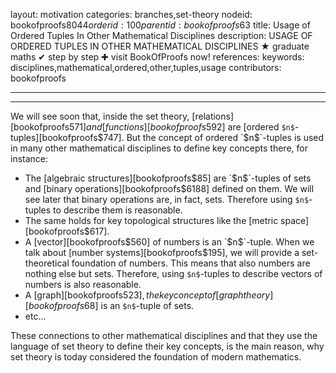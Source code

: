 layout: motivation
categories: branches,set-theory
nodeid: bookofproofs$8044
orderid: 100
parentid: bookofproofs$63
title: Usage of Ordered Tuples In Other Mathematical Disciplines
description: USAGE OF ORDERED TUPLES IN OTHER MATHEMATICAL DISCIPLINES &#9733; graduate maths &#10004; step by step &#10010; visit BookOfProofs now!
references: 
keywords: disciplines,mathematical,ordered,other,tuples,usage
contributors: bookofproofs

---


---

We will see soon that, inside the set theory, [relations][bookofproofs$571] and [functions][bookofproofs$592] are [ordered `$n$`-tuples][bookofproofs$747]. But the concept of ordered `$n$`-tuples is used in many other mathematical disciplines to define key concepts there, for instance:

* The [algebraic structures][bookofproofs$85] are `$n$`-tuples of sets and [binary operations][bookofproofs$6188] defined on them. We will see later that binary operations are, in fact, sets. Therefore using `$n$`-tuples to describe them is reasonable.
* The same holds for key topological structures like the [metric space][bookofproofs$617].
* A [vector][bookofproofs$560] of numbers is an `$n$`-tuple. When we talk about [number systems][bookofproofs$195], we will provide a set-theoretical foundation of numbers. This means that also numbers are nothing else but sets. Therefore, using `$n$`-tuples to describe vectors of numbers is also reasonable.
* A [graph][bookofproofs$523], the key concept of [graph theory][bookofproofs$68] is an `$n$`-tuple of sets.
* etc...

These connections to other mathematical disciplines and that they use the language of set theory to define their key concepts, is the main reason, why set theory is today considered the foundation of modern mathematics.
